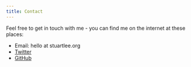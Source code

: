 ```yaml
---
title: Contact
---
```


Feel free to get in touch with me - you can find me on the internet at these 
places:

- Email: hello at stuartlee.org 
- [Twitter](https://twitter.com/_StuartLee)
- [GitHub]( https://github.com/sa-lee)

